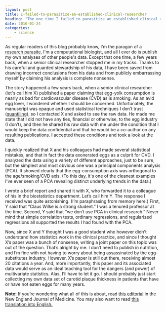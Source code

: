 ```yaml
---
layout: post
title: I-failed-to-parasitize-an-established-clinical-researcher
heading: "The one time I failed to parasitize an established clinical researcher"
date: 2016-01-24
categories: 
    - science
---
```

As regular readers of this blog probably know, I'm the paragon of a [research parasite.](https://twitter.com/hashtag/researchparasite) I'm a computational biologist, and all I ever do is publish my own analyses of other people's data. Except that one time, a few years back, when a senior clinical researcher stopped me in my tracks. Thanks to his careful and guarded stewardship of his data, I have been saved from drawing incorrect conclusions from his data and from publicly embarrassing myself by claiming his analysis is complete nonsense.

<!--more-->

The story happened a few years back, when a senior clinical researcher (let's call him X) published a paper claiming that egg-yolk consumption is nearly as bad for cardiovascular disease (CVD) as is smoking. As an avid egg lover, I wondered whether I should be concerned. Unfortunately, the manuscript was opaque and used statistical techniques I don’t trust ([quantiling](/blog/2013/8/18/common-errors-in-statistical-analyses)), so I contacted X and asked to see the raw data. He made me state that I did not have any ties, financial or otherwise, to the egg industry (I don’t), and then he shared his raw data with me under the condition that I would keep the data confidential and that he would be a co-author on any resulting publications. I accepted these conditions and took a look at the data.

I quickly realized that X and his colleagues had made several statistical mistakes, and that in fact the data exonerated eggs as a culprit for CVD. I analyzed the data using a variety of different approaches, just to be sure, but the simplest and most obvious one was a principal components analysis (PCA). It showed clearly that the egg-consumption axis was orthogonal to the age/smoking/CVD axis. (To this day, it's one of the cleanest examples I've ever seen of a PCA revealing distinct underlying trends in the data.)

I wrote a brief report and shared it with X, who forwarded it to a colleague of his in the biostatistics department. Let’s call him Y. The response I received was quite astonishing. (I’m paraphrasing from memory here.) First, Y said that “Claus Wilke is a strong student.” I was a tenured professor at the time. Second, Y said that “we don’t use PCA in clinical research.” Never mind that simple correlation tests, ordinary regressions, and regularized regressions all supported the results I had found with the PCA.

Now, since X and Y thought I was a good student who however didn’t understand how statistics work in the clinical practice, and since I thought X’s paper was a bunch of nonsense, writing a joint paper on this topic was out of the question. That’s alright by me. I don’t need to publish in nutrition, and I’m fine with not having to worry about being assassinated by the egg-substitutes industry. However, X’s paper is still out there, receiving almost 20 citations a year. And, more importantly, this paper and its associated data would serve as an ideal teaching tool for the dangers (and power) of multivariate statistics. Alas, I’ll have to let it go. I should probably just start collecting my own data set of carotid plaque thickness in patients that have or have not eaten eggs for many years.

**Note:** If you’re wondering what all of this is about, read [this editorial](http://www.nejm.org/doi/full/10.1056/NEJMe1516564) in the New England Journal of Medicine. You may also want to read [this translation into English.](http://jonathanpeelle.net/blog/2016/1/22/translation-to-plain-english-of-selected-portions-of-longo-and-drazens-editorial-on-data-sharing)
